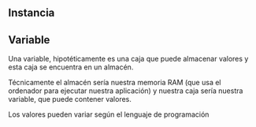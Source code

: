 ## Instancia

## Variable

Una variable, hipotéticamente es una caja que puede
almacenar valores y esta caja se encuentra en un almacén.

Técnicamente el almacén sería nuestra memoria RAM (que usa el 
ordenador para ejecutar nuestra aplicación) y nuestra caja
sería nuestra variable, que puede contener valores.

Los valores pueden variar según el lenguaje de programación

